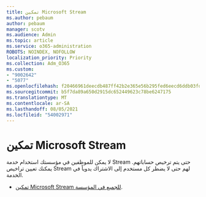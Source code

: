 ```yaml
---
title: تمكين Microsoft Stream
ms.author: pebaum
author: pebaum
manager: scotv
ms.audience: Admin
ms.topic: article
ms.service: o365-administration
ROBOTS: NOINDEX, NOFOLLOW
localization_priority: Priority
ms.collection: Adm_O365
ms.custom:
- "9002642"
- "5077"
ms.openlocfilehash: f20466961deecdb487ff42b2e365e56b295fed6eecd6ddb03fda67ab9110bc4f
ms.sourcegitcommit: b5f7da89a650d2915dc652449623c78be6247175
ms.translationtype: MT
ms.contentlocale: ar-SA
ms.lasthandoff: 08/05/2021
ms.locfileid: "54002971"
---
```

# <a name="enable-microsoft-stream"></a>تمكين Microsoft Stream

لا يمكن للموظفين في مؤسستك استخدام خدمة Stream حتى يتم ترخيص حساباتهم. يمكنك تعيين تراخيص Stream لهم حتى لا يضطر كل مستخدم إلى الاشتراك يدوياً في الخدمة.

- [تمكين Microsoft Stream للجميع في المؤسسة](https://docs.microsoft.com/stream/assign-user-licenses).
